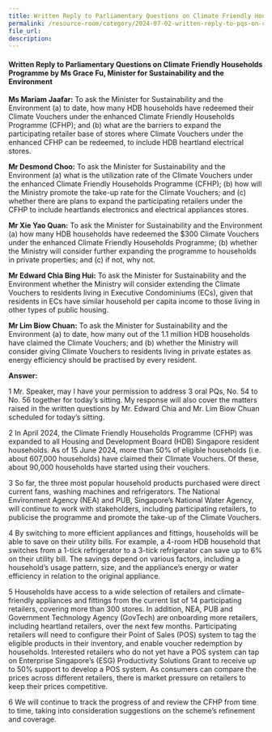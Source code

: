 ```yaml
---
title: Written Reply to Parliamentary Questions on Climate Friendly Households Programme 
permalink: /resource-room/category/2024-07-02-written-reply-to-pqs-on-climate-friendly-households-programme
file_url:
description:
---
```

 
#### Written Reply to Parliamentary Questions on Climate Friendly Households Programme by Ms Grace Fu, Minister for Sustainability and the Environment

**Ms Mariam Jaafar:** To ask the Minister for Sustainability and the Environment (a) to date, how many HDB households have redeemed their Climate Vouchers under the enhanced Climate Friendly Households Programme (CFHP); and (b) what are the barriers to expand the participating retailer base of stores where Climate Vouchers under the enhanced CFHP can be redeemed, to include HDB heartland electrical stores.  

**Mr Desmond Choo:** To ask the Minister for Sustainability and the Environment (a) what is the utilization rate of the Climate Vouchers under the enhanced Climate Friendly Households Programme (CFHP); (b) how will the Ministry promote the take-up rate for the Climate Vouchers; and (c) whether there are plans to expand the participating retailers under the CFHP to include heartlands electronics and electrical appliances stores.  

**Mr Xie Yao Quan:** To ask the Minister for Sustainability and the Environment (a) how many HDB households have redeemed the $300 Climate Vouchers under the enhanced Climate Friendly Households Programme; (b) whether the Ministry will consider further expanding the programme to households in private properties; and (c) if not, why not.  

**Mr Edward Chia Bing Hui:** To ask the Minister for Sustainability and the Environment whether the Ministry will consider extending the Climate Vouchers to residents living in Executive Condominiums (ECs), given that residents in ECs have similar household per capita income to those living in other types of public housing.  

**Mr Lim Biow Chuan:** To ask the Minister for Sustainability and the Environment (a) to date, how many out of the 1.1 million HDB households have claimed the Climate Vouchers; and (b) whether the Ministry will consider giving Climate Vouchers to residents living in private estates as energy efficiency should be practised by every resident.  

**Answer:**  

1 Mr. Speaker, may I have your permission to address 3 oral PQs, No. 54 to No. 56 together for today’s sitting. My response will also cover the matters raised in the written questions by Mr. Edward Chia and Mr. Lim Biow Chuan scheduled for today’s sitting.  

2 In April 2024, the Climate Friendly Households Programme (CFHP) was expanded to all Housing and Development Board (HDB) Singapore resident households. As of 15 June 2024, more than 50% of eligible households (i.e. about 607,000 households) have claimed their Climate Vouchers. Of these, about 90,000 households have started using their vouchers.  

3 So far, the three most popular household products purchased were direct current fans, washing machines and refrigerators. The National Environment Agency (NEA) and PUB, Singapore’s National Water Agency, will continue to work with stakeholders, including participating retailers, to publicise the programme and promote the take-up of the Climate Vouchers.  

4 By switching to more efficient appliances and fittings, households will be able to save on their utility bills. For example, a 4-room HDB household that switches from a 1-tick refrigerator to a 3-tick refrigerator can save up to 6% on their utility bill. The savings depend on various factors, including a household’s usage pattern, size, and the appliance’s energy or water efficiency in relation to the original appliance.  

5 Households have access to a wide selection of retailers and climate-friendly appliances and fittings from the current list of 14 participating retailers, covering more than 300 stores. In addition, NEA, PUB and Government Technology Agency (GovTech) are onboarding more retailers, including heartland retailers, over the next few months. Participating retailers will need to configure their Point of Sales (POS) system to tag the eligible products in their inventory, and enable voucher redemption by households. Interested retailers who do not yet have a POS system can tap on Enterprise Singapore’s (ESG) Productivity Solutions Grant to receive up to 50% support to develop a POS system. As consumers can compare the prices across different retailers, there is market pressure on retailers to keep their prices competitive.  

6 We will continue to track the progress of and review the CFHP from time to time, taking into consideration suggestions on the scheme’s refinement and coverage.  
